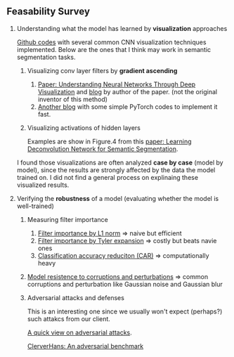 ## Feasability Survey
1. Understanding what the model has learned by **visualization** approaches

    [Github codes](https://github.com/utkuozbulak/pytorch-cnn-visualizations) with several common CNN visualization techniques implemented. Below are the ones that I think may work in semantic segmentation tasks.
    1. Visualizing conv layer filters by **gradient ascending**
        1. [Paper: Understanding Neural Networks Through Deep Visualization](http://yosinski.com/media/papers/Yosinski__2015__ICML_DL__Understanding_Neural_Networks_Through_Deep_Visualization__.pdf) and [blog](http://yosinski.com/deepvis) by author of the paper. (not the original inventor of this method)
        2. [Another blog](https://towardsdatascience.com/how-to-visualize-convolutional-features-in-40-lines-of-code-70b7d87b0030) with some simple PyTorch codes to implement it fast.
    2. Visualizing activations of hidden layers
        
        Examples are show in Figure.4 from this [paper: Learning Deconvolution Network for Semantic Segmentation](https://www.cv-foundation.org/openaccess/content_iccv_2015/papers/Noh_Learning_Deconvolution_Network_ICCV_2015_paper.pdf).
        
    I found those visualizations are often analyzed **case by case** (model by model), since the results are strongly affected by the data the model trained on. I did not find a general process on explinaing these visualized results.
       
2. Verifying the **robustness** of a model (evaluating whether the model is well-trained)
    1. Measuring filter importance 
        1. [Filter importance by L1 norm](https://openreview.net/pdf?id=rJqFGTslg) => naive but efficient
        2. [Filter importance by Tyler expansion](https://arxiv.org/pdf/1611.06440.pdf) => costly but beats navie ones
        3. [Classification accuracy reduciton (CAR)](https://arxiv.org/pdf/1705.07356.pdf) => computationally heavy
    2. [Model resistence to corruptions and perturbations](https://arxiv.org/pdf/1903.12261.pdf) => common corruptions and perturbation like Gaussian noise and Gaussian blur
    3. Adversarial attacks and defenses
    
        This is an interesting one since we usually won't expect (perhaps?) such attakcs from our client.
        
        [A quick view on adversarial attacks](http://karpathy.github.io/2015/03/30/breaking-convnets/).
        
        [ClerverHans: An adversarial benchmark](https://github.com/tensorflow/cleverhans)
